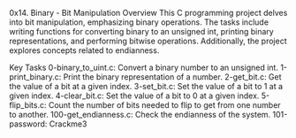 0x14. Binary - Bit Manipulation
Overview
This C programming project delves into bit manipulation, emphasizing binary operations. The tasks include writing functions for converting binary to an unsigned int, printing binary representations, and performing bitwise operations. Additionally, the project explores concepts related to endianness.

Key Tasks
0-binary_to_uint.c: Convert a binary number to an unsigned int.
1-print_binary.c: Print the binary representation of a number.
2-get_bit.c: Get the value of a bit at a given index.
3-set_bit.c: Set the value of a bit to 1 at a given index.
4-clear_bit.c: Set the value of a bit to 0 at a given index.
5-flip_bits.c: Count the number of bits needed to flip to get from one number to another.
100-get_endianness.c: Check the endianness of the system.
101-password: Crackme3
